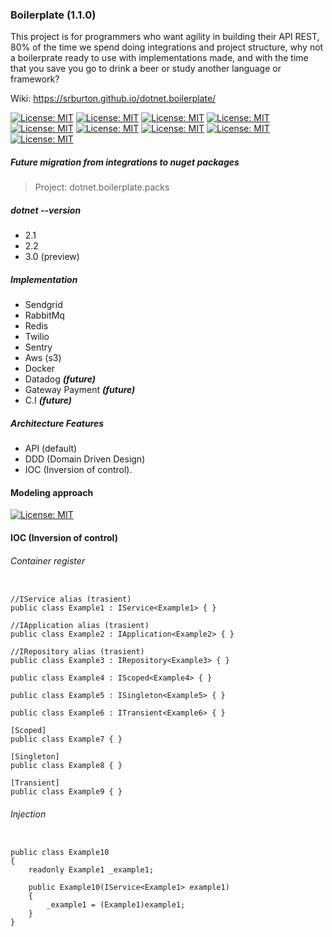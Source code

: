 
### Boilerplate  (1.1.0)

This project is for programmers who want agility in building their API REST, 80% of the time we spend doing integrations and project structure, why not a boilerprate ready to use with implementations made, and with the time that you save you go to drink a beer or study another language or framework?

Wiki: https://srburton.github.io/dotnet.boilerplate/

[![License: MIT](https://img.shields.io/badge/License-MIT-yellow.svg)](https://opensource.org/licenses/MIT)
[![License: MIT](https://img.shields.io/badge/build-passing-brightgreen.svg)]()
[![License: MIT](https://img.shields.io/github/release/srburton/dotnet.boilerplate.svg)]()
[![License: MIT](https://img.shields.io/github/tag-date/srburton/dotnet.boilerplate.svg)]()
[![License: MIT](https://img.shields.io/github/languages/count/srburton/dotnet.boilerplate.svg)]()
[![License: MIT](https://img.shields.io/github/last-commit/srburton/dotnet.boilerplate.svg)]()
[![License: MIT](https://img.shields.io/github/languages/code-size/srburton/dotnet.boilerplate.svg)]()
[![License: MIT](https://img.shields.io/github/issues-raw/srburton/dotnet.boilerplate.svg)]()
[![License: MIT](	https://img.shields.io/github/issues-closed/srburton/dotnet.boilerplate.svg)]()


##### Future migration from integrations to nuget packages

> Project: 
  dotnet.boilerplate.packs
    
##### dotnet --version
 - 2.1
 - 2.2
 - 3.0 (preview)
 

##### Implementation
- Sendgrid
- RabbitMq 
- Redis
- Twilio 
- Sentry
- Aws (s3) 
- Docker
- Datadog ***(future)***
- Gateway Payment ***(future)***
- C.I ***(future)***

##### Architecture Features
- API (default)
- DDD (Domain Driven Design)
- IOC (Inversion of control).



#### Modeling approach

[![License: MIT](https://i.ibb.co/vwLp4X4/Untitled-Diagram-1.png)]()

#### IOC (Inversion of control)

###### Container register 

```cSharp

//IService alias (trasient)
public class Example1 : IService<Example1> { }

//IApplication alias (trasient)
public class Example2 : IApplication<Example2> { }

//IRepository alias (trasient)
public class Example3 : IRepository<Example3> { }

public class Example4 : IScoped<Example4> { }

public class Example5 : ISingleton<Example5> { }

public class Example6 : ITransient<Example6> { }

[Scoped]
public class Example7 { }

[Singleton]
public class Example8 { }

[Transient]
public class Example9 { }

```

###### Injection 

```cSharp

public class Example10
{
    readonly Example1 _example1;

    public Example10(IService<Example1> example1)
    {
        _example1 = (Example1)example1;
    }
}

```


